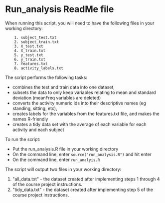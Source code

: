Run_analysis ReadMe file
========================================================

When running this script, you will need to have the following files in your working directory:

        1. subject_test.txt
        2. subject_train.txt
        3. X_test.txt
        4. X_train.txt
        5. y_test.txt
        6. y_train.txt
        7. features.txt
        8. activity_labels.txt
        
The script performs the following tasks:

- combines the test and train data into one dataset, 
- subsets the data to only keep variables relating to mean and standard deviation (meanFreq variables are deleted)
- converts the activity numeric ids into their descriptive names (eg standing, sitting, etc),
- creates labels for the variables from the features.txt file, and makes the names R-friendly
- creates a tidy data set with the average of each variable for each activity and each subject

To run the script:
- Put the run_analysis.R file in your working directory
- On the command line, enter ```source("run_analysis.R")``` and hit enter
- On the command line, enter ```run_analyis.R```

The script will output two files in your working directory:

1. "all_data.txt" - the dataset created after implementing steps 1 through 4 of the course project instructions.
2. "tidy_data.txt" - the dataset created after implementing step 5 of the course project instructions.


